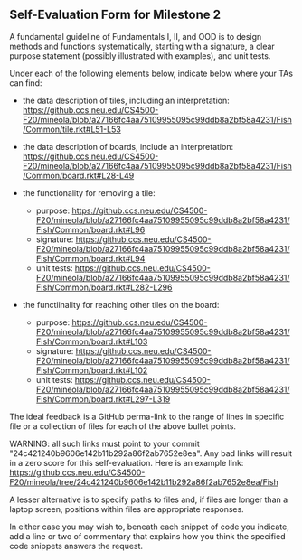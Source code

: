 ## Self-Evaluation Form for Milestone 2

A fundamental guideline of Fundamentals I, II, and OOD is to design
methods and functions systematically, starting with a signature, a
clear purpose statement (possibly illustrated with examples), and
unit tests.

Under each of the following elements below, indicate below where your
TAs can find:

- the data description of tiles, including an interpretation:
https://github.ccs.neu.edu/CS4500-F20/mineola/blob/a27166fc4aa75109955095c99ddb8a2bf58a4231/Fish/Common/tile.rkt#L51-L53

- the data description of boards, include an interpretation:
https://github.ccs.neu.edu/CS4500-F20/mineola/blob/a27166fc4aa75109955095c99ddb8a2bf58a4231/Fish/Common/board.rkt#L28-L49

- the functionality for removing a tile:
  - purpose:
  https://github.ccs.neu.edu/CS4500-F20/mineola/blob/a27166fc4aa75109955095c99ddb8a2bf58a4231/Fish/Common/board.rkt#L96
  - signature:
  https://github.ccs.neu.edu/CS4500-F20/mineola/blob/a27166fc4aa75109955095c99ddb8a2bf58a4231/Fish/Common/board.rkt#L94
  - unit tests:
  https://github.ccs.neu.edu/CS4500-F20/mineola/blob/a27166fc4aa75109955095c99ddb8a2bf58a4231/Fish/Common/board.rkt#L282-L296

- the functiinality for reaching other tiles on the board:
  - purpose:
  https://github.ccs.neu.edu/CS4500-F20/mineola/blob/a27166fc4aa75109955095c99ddb8a2bf58a4231/Fish/Common/board.rkt#L103
  - signature:
  https://github.ccs.neu.edu/CS4500-F20/mineola/blob/a27166fc4aa75109955095c99ddb8a2bf58a4231/Fish/Common/board.rkt#L102
  - unit tests:
  https://github.ccs.neu.edu/CS4500-F20/mineola/blob/a27166fc4aa75109955095c99ddb8a2bf58a4231/Fish/Common/board.rkt#L297-L319

The ideal feedback is a GitHub perma-link to the range of lines in specific
file or a collection of files for each of the above bullet points.

  WARNING: all such links must point to your commit "24c421240b9606e142b11b292a86f2ab7652e8ea".
  Any bad links will result in a zero score for this self-evaluation.
  Here is an example link:
    <https://github.ccs.neu.edu/CS4500-F20/mineola/tree/24c421240b9606e142b11b292a86f2ab7652e8ea/Fish>

A lesser alternative is to specify paths to files and, if files are
longer than a laptop screen, positions within files are appropriate
responses.

In either case you may wish to, beneath each snippet of code you
indicate, add a line or two of commentary that explains how you think
the specified code snippets answers the request.
